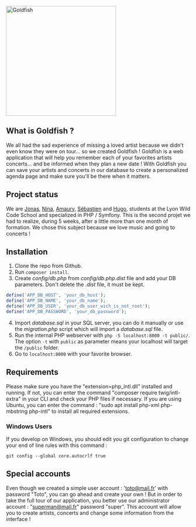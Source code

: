 <img src="https://zupimages.net/up/22/46/ufwn.png" width="300" height="300" align="center" alt="Goldfish">

## What is Goldfish ?

We all had the sad experience of missing a loved artist because we didn't even know they were on tour... so we created Goldfish !
Goldfish is a web application that will help you remember each of your favorites artists concerts... and be informed when they plan a new date !
With Goldfish you can save your artists and concerts in our database to create a personalized agenda page and make sure you'll be there when it matters.

## Project status

We are <a href="https://www.linkedin.com/in/jonas-jallet/">Jonas</a>, <a href="https://www.linkedin.com/in/nina-iacoponelli/">Nina</a>, <a href="https://www.linkedin.com/in/amaury-beurrier/">Amaury</a>, <a href="https://www.linkedin.com/in/s%C3%A9bastien-papet/">Sébastien</a> and <a href="https://www.linkedin.com/in/hugo-tapia-77037224a/">Hugo</a>, students at the Lyon Wild Code School and specialized in PHP / Symfony. This is the second projet we had to realize, during 5 weeks, after a little more than one month of formation. We chose this subject because we love music and going to concerts !

## Installation

1. Clone the repo from Github.
2. Run `composer install`.
3. Create *config/db.php* from *config/db.php.dist* file and add your DB parameters. Don't delete the *.dist* file, it must be kept.
```php
define('APP_DB_HOST', 'your_db_host');
define('APP_DB_NAME', 'your_db_name');
define('APP_DB_USER', 'your_db_user_wich_is_not_root');
define('APP_DB_PASSWORD', 'your_db_password');
```
4. Import *database.sql* in your SQL server, you can do it manually or use the *migration.php* script which will import a *database.sql* file.
5. Run the internal PHP webserver with `php -S localhost:8000 -t public/`. The option `-t` with `public` as parameter means your localhost will target the `/public` folder.
6. Go to `localhost:8000` with your favorite browser.

## Requirements

Please make sure you have the "extension=php_intl.dll" installed and running. If not, you can enter the command "composer require twig/intl-extra" in your CLI and check your PHP files if necessary.
If you are using Ubuntu, you can enter the command : "sudo apt install php-xml php-mbstring php-intl" to install all required extensions.

### Windows Users

If you develop on Windows, you should edit you git configuration to change your end of line rules with this command :

`git config --global core.autocrlf true`

## Special accounts

Even though we created a simple user account : 'toto@mail.fr' with password "Toto", you can go ahead and create your own !
But in order to take the full tour of our application, you better use our administrator account : "superman@mail.fr" password "super". This account will allow you to create artists, concerts and change some information from the interface !


